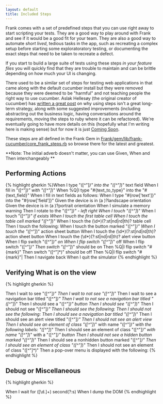 ```yaml
---
layout: default
title: Included Steps
---
```


Frank comes with a set of predefined steps that you can use right away
to start scripting your tests. They are a good way to play around with
Frank and see if it would be a good fit for your team. They are also a
good way to automate *short lived*, tedious tasks in the app, such as
recreating a complex setup before starting some exploratoratory
testing, or documenting the exact steps that need to be taken to
recreate a defect.

If you start to build a large suite of tests using these steps *in
your feature files* you will quickly find that they are trouble to
maintain and can be brittle depending on how much your UI is changing.

There used to be a similar set of steps for testing web applications
in that came along with the default cucumber install but they were
removed because they were deemed to be "harmful" and not teaching
people the right way to use cucumber. Aslak Hellesøy (the original
creator of cucumber) has [written a great
post](http://aslakhellesoy.com/post/11055981222/the-training-wheels-came-off)
on why using steps isn't a great long-term strategy, along with some
suggested improvements (including abstracting out the business logic,
having conversations around the requirements, moving the steps to ruby
where it can be refactored). We're eventually going to have more
details on this (hopefully what I'm writing here is making sense) but
for now it is just [Coming Soon](coming_soon.html).

These steps are all defined in the Frank Gem in
[Frank/gem/lib/frank-cucumber/core_frank_steps.rb](http://github.com/moredip/Frank/blob/master/gem/lib/frank-cucumber/core_frank_steps.rb)
so browse there for the latest and greatest.

**Note: The initial adverb doesn't matter, you can use Given, When and Then
  interchangeably **

## Performing Actions
{% highlight gherkin %}When I type "([^\"]*)" into the "([^\"]*)" text field
When I fill in "([^\"]*)" with "([^\"]*)"
When %Q|I type "#{text_to_type}" into the "#{text_field}"
When I fill in text fields as follows:
When I type "#{row['text']}" into the "#{row['field']}"
Given the device is in (a )?landscape orientation
Given the device is in (a )?portrait orientation
When I simulate a memory warning
Then I rotate to the "([^\"]*)" - left right
When I touch "([^\"]*)" 
When I touch "([^\"]*)" if exists
When I touch the first table cell
When I touch the table cell marked "([^\"]*)"
When I touch the (\d*)(?:st|nd|rd|th)? table cell
Then I touch the following:
When I touch the button marked "([^\"]*)"
When I touch the "([^\"]*)" action sheet button
When I touch the (\d*)(?:st|nd|rd|th)? action sheet button
When I touch the (\d*)(?:st|nd|rd|th)? alert view button
When I flip switch "([^\"]*)" on
When I flip switch "([^\"]*)" off
When I flip switch "([^\"]*)"
Then switch "([^\"]*)" should be on
Then %Q|I flip switch "#{mark}"
Then switch "([^\"]*)" should be off 
Then %Q|I flip switch "#{mark}"|
Then I navigate back
When I quit the simulator
{% endhighlight %}

## Verifying What is on the view
{% highlight gherkin %}

Then I wait to see "([^\"]*)"
Then I wait to not see "([^\"]*)"
Then I wait to see a navigation bar titled "([^\"]*)"
Then I wait to not see a navigation bar titled "([^\"]*)"
Then I should see a "([^\"]*)" button
Then I should see "([^\"]*)"
Then I should not see "([^\"]*)"
Then I should see the following:
Then I should not see the following:
Then I should see a navigation bar titled "([^\"]*)"
Then I should see an alert view titled "([^\"]*)"
Then I should not see an alert view
Then I should see an element of class "([^\"]*)" with name "([^\"]*)" with the following labels: "([^\"]*)"
Then I should see an element of class "([^\"]*)" with name "([^\"]*)" with a "([^\"]*)" button
Then I should not see a hidden button marked "([^\"]*)"
Then I should see a nonhidden button marked "([^\"]*)"
Then I should see an element of class "([^\"]*)"
Then I should not see an element of class "([^\"]*)"
Then a pop\-over menu is displayed with the following:
{% endhighlight %}

## Debug or Miscellaneous
{% highlight gherkin %}

When I wait for ([\d\.]+) second(?:s)
When I dump the DOM
{% endhighlight %}

